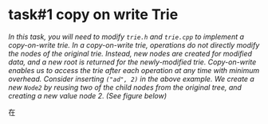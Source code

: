# task#1 copy on write Trie

_In this task, you will need to modify `trie.h` and `trie.cpp` to implement a copy-on-write trie. In a copy-on-write trie, operations do not directly modify the nodes of the original trie. Instead, new nodes are created for modified data, and a new root is returned for the newly-modified trie. Copy-on-write enables us to access the trie after each operation at any time with minimum overhead. Consider inserting `("ad", 2)` in the above example. We create a new `Node2` by reusing two of the child nodes from the original tree, and creating a new value node 2. (See figure below)_

在
